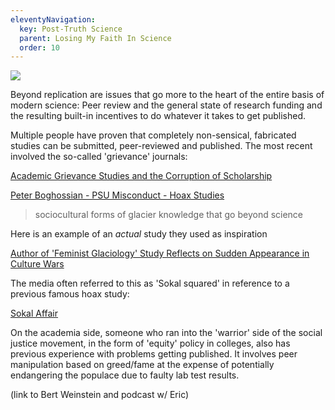 ```yaml
---
eleventyNavigation:
  key: Post-Truth Science
  parent: Losing My Faith In Science
  order: 10
---
```

![](/img/)

Beyond replication are issues that go more to the heart of the entire basis of modern science: Peer review and the general state of research funding and the resulting built-in incentives to do whatever it takes to get published. 

Multiple people have proven that completely non-sensical, fabricated studies can be submitted, peer-reviewed and published. The most recent involved the so-called 'grievance' journals:

[Academic Grievance Studies and the Corruption of Scholarship](https://areomagazine.com/2018/10/02/academic-grievance-studies-and-the-corruption-of-scholarship/)

[Peter Boghossian - PSU Misconduct - Hoax Studies](https://reason.com/2019/01/08/peter-boghossian-psu-misconduct-hoax-stu/)

> sociocultural forms of glacier knowledge that go beyond science

Here is an example of an *actual* study they used as inspiration

[Author of 'Feminist Glaciology' Study Reflects on Sudden Appearance in Culture Wars](https://www.sciencemag.org/news/2016/03/qa-author-feminist-glaciology-study-reflects-sudden-appearance-culture-wars)

The media often referred to this as 'Sokal squared' in reference to a previous famous hoax study:

[Sokal Affair](https://en.wikipedia.org/wiki/Sokal_affair)

On the academia side, someone who ran into the 'warrior' side of the social justice movement, in the form of 'equity' policy in colleges, also has previous experience with problems getting published. It involves peer manipulation based on greed/fame at the expense of potentially endangering the populace due to faulty lab test results. 

(link to Bert Weinstein and podcast w/ Eric)
